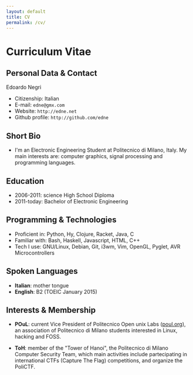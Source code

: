 ```yaml
---
layout: default
title: CV
permalink: /cv/
---
```


# Curriculum Vitae


## Personal Data & Contact
Edoardo Negri

* Citizenship: Italian
* E-mail: `edne@gmx.com`
* Website: `http://edne.net`
* Github profile: `http://github.com/edne`


## Short Bio
* I'm an Electronic Engineering Student at Politecnico di Milano, Italy. My main
  interests are: computer graphics, signal processing and programming languages.


## Education
* 2006-2011: science High School Diploma
* 2011-today: Bachelor of Electronic Engineering

## Programming & Technologies
* Proficient in: Python, Hy, Clojure, Racket, Java, C
* Familiar with: Bash, Haskell, Javascript, HTML, C++
* Tech I use: GNU/Linux, Debian, Git, i3wm, Vim, OpenGL, Pyglet,
  AVR Microcontrollers

## Spoken Languages
* **Italian**: mother tongue
* **English**: B2 (TOEIC January 2015)

## Interests & Membership
* **POuL**: current Vice President of Politecnico Open unix Labs
  ([poul.org](https://poul.org)), an association of Politecnico di Milano students
  interested in Linux, hacking and FOSS.

* **ToH**: member of the "Tower of Hanoi", the Politecnico di Milano Computer
  Security Team, which main activities include partecipating in international
  CTFs (Capture The Flag) competitions, and organize the PoliCTF.

